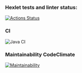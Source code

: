 ### Hexlet tests and linter status:
[![Actions Status](https://github.com/LiudmilaKorchikova/java-project-78/actions/workflows/hexlet-check.yml/badge.svg)](https://github.com/LiudmilaKorchikova/java-project-78/actions)
### CI
![Java CI](https://github.com/LiudmilaKorchikova/java-project-78/actions/workflows/ci.yml/badge.svg)
### Maintainability CodeClimate
[![Maintainability](https://api.codeclimate.com/v1/badges/d3bfe0ec0d594a30e74f/maintainability)](https://codeclimate.com/github/LiudmilaKorchikova/java-project-78/maintainability)
